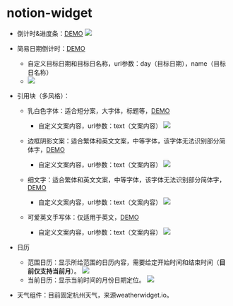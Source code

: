 <!--
 * @Author: your name
 * @Date: 2021-08-13 11:29:16
 * @LastEditTime: 2021-12-24 11:52:12
 * @LastEditors: Please set LastEditors
 * @Description: In User Settings Edit
 * @FilePath: /notion/README.md
-->
# notion-widget

- 倒计时&进度条：[DEMO](https://httishere.github.io/notion-widget/progress.html)
  ![](https://gitee.com/httishere/blog-image/raw/master/img/Xnip2021-10-09_10-56-21.jpg)

- 简易日期倒计时：[DEMO](https://httishere.github.io/notion-widget/days-matter.html)
  - 自定义目标日期和目标日名称，url参数：day（目标日期），name（目标日名称）
  - ![](https://gitee.com/httishere/blog-image/raw/master/img/Xnip2021-10-09_11-00-28.jpg)

- 引用块（多风格）：
  - 乳白色字体：适合短分案，大字体，标题等，[DEMO](https://httishere.github.io/notion-widget/quote.html?text=test)
    - 自定义文案内容，url参数：text（文案内容）
  ![](https://gitee.com/httishere/blog-image/raw/master/img/Xnip2021-08-23_14-34-32.jpg)

  - 边框阴影文案：适合繁体和英文文案，中等字体，该字体无法识别部分简体字，[DEMO](https://httishere.github.io/notion-widget/quote2.html?text=test)
    - 自定义文案内容，url参数：text（文案内容）
  ![](https://gitee.com/httishere/blog-image/raw/master/img/Xnip2021-08-23_14-19-50.jpg)

  - 细文字：适合繁体和英文文案，中等字体，该字体无法识别部分简体字，[DEMO](https://httishere.github.io/notion-widget/quote3.html?text=test)
    - 自定义文案内容，url参数：text（文案内容）
    ![](https://gitee.com/httishere/blog-image/raw/master/img/Xnip2021-08-23_14-32-25.jpg)

  - 可爱英文手写体：仅适用于英文，[DEMO](https://httishere.github.io/notion-widget/quote-EN.html?text=test)
    - 自定义文案内容，url参数：text（文案内容）
  ![](https://gitee.com/httishere/blog-image/raw/master/img/Xnip2021-08-23_14-46-08.jpg)

- 日历
  - 范围日历：显示所给范围的日历内容，需要给定开始时间和结束时间（**目前仅支持当前月**）。
  ![](https://gitee.com/httishere/blog-image/raw/master/img/Xnip2021-11-22_10-59-27.jpg)
  - 当前日历：显示当前时间的月份日期定位。
  ![](https://gitee.com/httishere/blog-image/raw/master/img/20211224115238.png)

- 天气组件：目前固定杭州天气，来源weatherwidget.io。